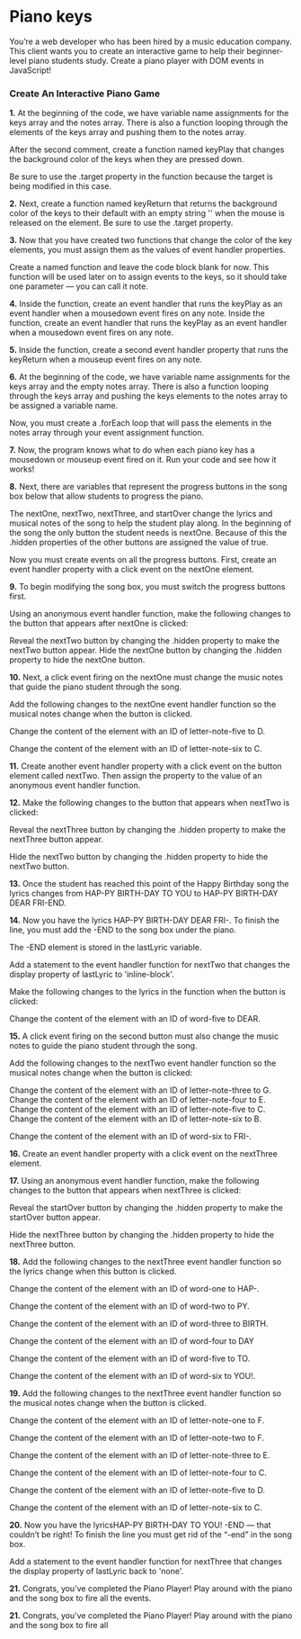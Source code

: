 # Piano keys

You’re a web developer who has been hired by a music education company. This client wants you to create an interactive game to help their beginner-level piano students study. Create a piano player with DOM events in JavaScript!

### Create An Interactive Piano Game

**1.** At the beginning of the code, we have variable name assignments for the keys array and the notes array. There is also a function looping through the elements of the keys array and pushing them to the notes array.

After the second comment, create a function named keyPlay that changes the background color of the keys when they are pressed down.

Be sure to use the .target property in the function because the target is being modified in this case.

**2.** Next, create a function named keyReturn that returns the background color of the keys to their default with an empty string '' when the mouse is released on the element. Be sure to use the .target property.

**3.** Now that you have created two functions that change the color of the key elements, you must assign them as the values of event handler properties.

Create a named function and leave the code block blank for now. This function will be used later on to assign events to the keys, so it should take one parameter — you can call it note.

**4.** Inside the function, create an event handler that runs the keyPlay as an event handler when a mousedown event fires on any note.
Inside the function, create an event handler that runs the keyPlay as an event handler when a mousedown event fires on any note.

**5.** Inside the function, create a second event handler property that runs the keyReturn when a mouseup event fires on any note.

**6.** At the beginning of the code, we have variable name assignments for the keys array and the empty notes array. There is also a function looping through the keys array and pushing the keys elements to the notes array to be assigned a variable name.

Now, you must create a .forEach loop that will pass the elements in the notes array through your event assignment function.

**7.** Now, the program knows what to do when each piano key has a mousedown or mouseup event fired on it. Run your code and see how it works!

**8.** Next, there are variables that represent the progress buttons in the song box below that allow students to progress the piano.

The nextOne, nextTwo, nextThree, and startOver change the lyrics and musical notes of the song to help the student play along. In the beginning of the song the only button the student needs is nextOne. Because of this the .hidden properties of the other buttons are assigned the value of true.

Now you must create events on all the progress buttons. First, create an event handler property with a click event on the nextOne element.

**9.** To begin modifying the song box, you must switch the progress buttons first.

Using an anonymous event handler function, make the following changes to the button that appears after nextOne is clicked:

Reveal the nextTwo button by changing the .hidden property to make the nextTwo button appear.
Hide the nextOne button by changing the .hidden property to hide the nextOne button.

**10.** Next, a click event firing on the nextOne must change the music notes that guide the piano student through the song.

Add the following changes to the nextOne event handler function so the musical notes change when the button is clicked.

Change the content of the element with an ID of letter-note-five to D.

Change the content of the element with an ID of letter-note-six to C.

**11.** Create another event handler property with a click event on the button element called nextTwo. Then assign the property to the value of an anonymous event handler function.

**12.** Make the following changes to the button that appears when nextTwo is clicked:

Reveal the nextThree button by changing the .hidden property to make the nextThree button appear.

Hide the nextTwo button by changing the .hidden property to hide the nextTwo button.

**13.** Once the student has reached this point of the Happy Birthday song the lyrics changes from HAP-PY BIRTH-DAY TO YOU to HAP-PY BIRTH-DAY DEAR FRI-END.

**14.** Now you have the lyrics HAP-PY BIRTH-DAY DEAR FRI-. To finish the line, you must add the -END to the song box under the piano.

The -END element is stored in the lastLyric variable.

Add a statement to the event handler function for nextTwo that changes the display property of lastLyric to 'inline-block'.

Make the following changes to the lyrics in the function when the button is clicked:

Change the content of the element with an ID of word-five to DEAR.

**15.** A click event firing on the second button must also change the music notes to guide the piano student through the song.

Add the following changes to the nextTwo event handler function so the musical notes change when the button is clicked:

Change the content of the element with an ID of letter-note-three to G.
Change the content of the element with an ID of letter-note-four to E.
Change the content of the element with an ID of letter-note-five to C.
Change the content of the element with an ID of letter-note-six to B.

Change the content of the element with an ID of word-six to FRI-.

**16.** Create an event handler property with a click event on the nextThree element.

**17.** Using an anonymous event handler function, make the following changes to the button that appears when nextThree is clicked:

Reveal the startOver button by changing the .hidden property to make the startOver button appear.

Hide the nextThree button by changing the .hidden property to hide the nextThree button.

**18.** Add the following changes to the nextThree event handler function so the lyrics change when this button is clicked.

Change the content of the element with an ID of word-one to HAP-.

Change the content of the element with an ID of word-two to PY.

Change the content of the element with an ID of word-three to BIRTH.

Change the content of the element with an ID of word-four to DAY

Change the content of the element with an ID of word-five to TO.

Change the content of the element with an ID of word-six to YOU!.

**19.** Add the following changes to the nextThree event handler function so the musical notes change when the button is clicked.

Change the content of the element with an ID of letter-note-one to F.

Change the content of the element with an ID of letter-note-two to F.

Change the content of the element with an ID of letter-note-three to E.

Change the content of the element with an ID of letter-note-four to C.

Change the content of the element with an ID of letter-note-five to D.

Change the content of the element with an ID of letter-note-six to C.

**20.** Now you have the lyricsHAP-PY BIRTH-DAY TO YOU! -END — that couldn’t be right! To finish the line you must get rid of the “-end” in the song box.

Add a statement to the event handler function for nextThree that changes the display property of lastLyric back to 'none'.

**21.** Congrats, you’ve completed the Piano Player! Play around with the piano and the song box to fire all the events.

**21.** Congrats, you’ve completed the Piano Player! Play around with the piano and the song box to fire all 